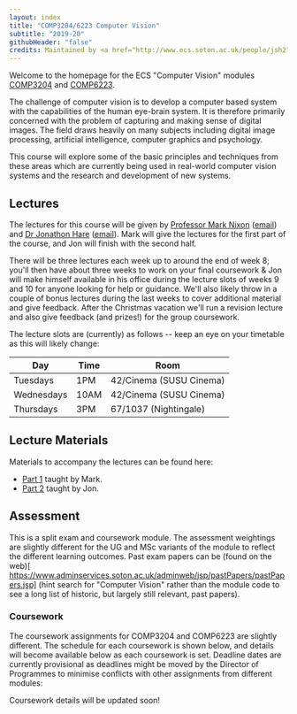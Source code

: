 ```yaml
---
layout: index
title: "COMP3204/6223 Computer Vision"
subtitle: "2019-20"
githubHeader: "false"
credits: Maintained by <a href="http://www.ecs.soton.ac.uk/people/jsh2">Dr Jonathon Hare</a> and <a href="http://www.ecs.soton.ac.uk/people/msn">Professor Mark Nixon</a>.
---
```


Welcome to the homepage for the ECS "Computer Vision" modules [COMP3204](https://secure.ecs.soton.ac.uk/module/COMP3204) and [COMP6223](https://secure.ecs.soton.ac.uk/module/COMP6223).

The challenge of computer vision is to develop a computer based system with the capabilities of the human eye-brain system. It is therefore primarily concerned with the problem of capturing and making sense of digital images. The field draws heavily on many subjects including digital image processing, artificial intelligence, computer graphics and psychology.

This course will explore some of the basic principles and techniques from these areas which are currently being used in real-world computer vision systems and the research and development of new systems.

## Lectures
The lectures for this course will be given by [Professor Mark Nixon](http://www.ecs.soton.ac.uk/people/msn) ([email](mailto:msn@ecs.soton.ac.uk)) and <a href="http://www.ecs.soton.ac.uk/people/jsh2">Dr Jonathon Hare</a> ([email](mailto:jsh2@ecs.soton.ac.uk)). Mark will give the lectures for the first part of the course, and Jon will finish with the second half. 

There will be three lectures each week up to around the end of week 8; you'll then have about three weeks to work on your final coursework & Jon will make himself available in his office during the lecture slots of weeks 9 and 10 for anyone looking for help or guidance. We'll also likely throw in a couple of bonus lectures during the last weeks to cover additional material and give feedback. After the Christmas vacation we'll run a revision lecture and also give feedback (and prizes!) for the group coursework. 

The lecture slots are (currently) as follows -- keep an eye on your timetable as this will likely change:

Day       | Time | Room   
----------|------|-----------------------
Tuesdays  | 1PM  | 42/Cinema (SUSU Cinema)
Wednesdays| 10AM | 42/Cinema (SUSU Cinema)
Thursdays | 3PM  | 67/1037 (Nightingale)

## Lecture Materials
Materials to accompany the lectures can be found here:

* [Part 1](part1.html) taught by Mark.
* [Part 2](part2.html) taught by Jon.

## Assessment
This is a split exam and coursework module. The assessment weightings are slightly different for the UG and MSc variants of the module to reflect the different learning outcomes. Past exam papers can be (found on the web)[ https://www.adminservices.soton.ac.uk/adminweb/jsp/pastPapers/pastPapers.jsp] (hint search for "Computer Vision" rather than the module code to see a long list of historic, but largely still relevant, past papers).

### Coursework
The coursework assignments for COMP3204 and COMP6223 are slightly different. The schedule for each coursework is shown below, and details will become available below as each coursework is set. Deadline dates are currently provisional as deadlines might be moved by the Director of Programmes to minimise conflicts with other assignments from different modules:

Coursework details will be updated soon!
<!---
#### COMP3204

* **Coursework 1**. Set Tuesday 1st October. Due Wednesday 27th November, 16:00. Feedback by 13th December : [Specification](cw/coursework1.html) : [Handin Link](https://handin.ecs.soton.ac.uk/handin/1819/COMP3204/1/) : [FAQ](cw/coursework1-faq.html)

* **Coursework 2**. Set Thursday 10th October. Due Thursday 7th November, 16:00. Feedback by 5th December : [Specification](cw/coursework2.html) : [Handin Link](https://handin.ecs.soton.ac.uk/handin/1819/COMP3204/2/)

* **Coursework 3**. Set Tuesday 15th November. Due Friday 14th December, 16:00. Feedback by 11th January : [Specification](cw/coursework3.html) : [Handin Link](https://handin.ecs.soton.ac.uk/handin/1819/COMP3204/3/)

#### COMP6223

* **Coursework 1**. Set Thursday 10th October. Due Thursday 7th November, 16:00. Feedback by 5th December : [Specification](cw/c6223_coursework1.html) : [Handin Link](https://handin.ecs.soton.ac.uk/handin/1819/COMP6223/1/)

* **Coursework 2**. Set Thursday 17th October. Due Thursday 22nd November, 16:00. Feedback by 13th December : [Specification](cw/c6223_coursework2.html) : [Handin Link](https://handin.ecs.soton.ac.uk/handin/1819/COMP6223/2/)

* **Coursework 3**. Set Tuesday 14th November. Due Friday 13th December, 16:00. Feedback by 10th January : [Specification](cw/c6223_coursework3.html) : [Handin Link](https://handin.ecs.soton.ac.uk/handin/1819/COMP6223/3/)
-->
